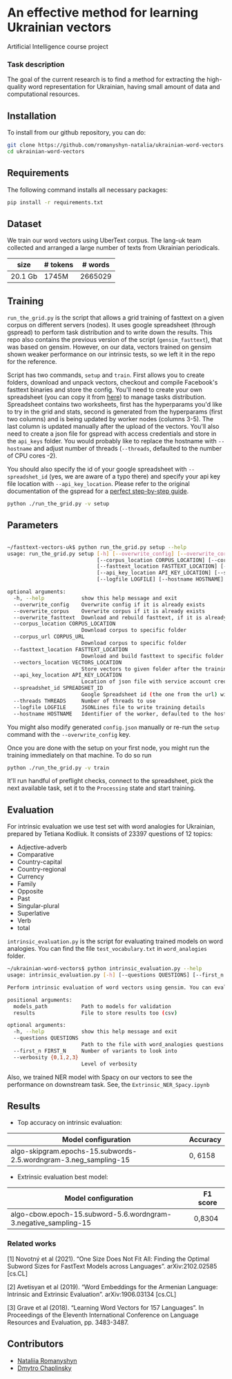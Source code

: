 # An effective method for learning Ukrainian vectors 
Artificial Intelligence course project

### Task description
The goal of the current research is to find a method for extracting the high-quality word representation for Ukrainian, having small amount of data and computational resources.

## Installation
To install from our github repository, you can do:
```bash
git clone https://github.com/romanyshyn-natalia/ukrainian-word-vectors.git
cd ukrainian-word-vectors
```

## Requirements
The following command installs all necessary packages:
```bash
pip install -r requirements.txt
```
## Dataset
We train our word vectors using UberText corpus.  The lang-uk team collected and arranged a large number of texts from Ukrainian periodicals.

size | # tokens | # words 
--- | --- | ---
20.1 Gb | 1745M | 2665029


## Training

`run_the_grid.py` is the script that allows a grid training of fasttext on a given corpus on different servers (nodes). It uses google spreadsheet (through gspread) to perform task distribution and to write down the results. This repo also contains the previous version of the script (`gensim_fasttext`), that was based on gensim. However, on our data, vectors trained on gensim shown weaker performance on our intrinsic tests, so we left it in the repo for the reference.

Script has two commands, `setup` and `train`. First allows you to create folders, download and unpack vectors, checkout and compile Facebook's fasttext binaries and store the config. You'll need to create your own spreadsheet (you can copy it from [here](https://docs.google.com/spreadsheets/d/150DjEZKCuJEcsCJWahWmhPkfHzn9pA-N3UIYYx7XM04/edit?usp=sharing)) to manage tasks distribution. Spreadsheet contains two worksheets, first has the hyperparams you'd like to try in the grid and stats, second is generated from the hyperparams (first two columns) and is being updated by worker nodes (columns 3-5). The last column is updated manually after the upload of the vectors. You'll also need to create a json file for gspread with access credentials and store in the `api_keys` folder. You would probably like to replace the hostname with `--hostname` and adjust number of threads (`--threads`, defaulted to the number of CPU cores -2).

You should also specify the id of your google spreadsheet with `--spreadshet_id` (yes, we are aware of a typo there) and specify your api key file location with `--api_key_location`. Please refer to the original documentation of the gspread for a [perfect step-by-step guide](https://docs.gspread.org/en/latest/oauth2.html#enable-api-access-for-a-project).

```bash
python ./run_the_grid.py -v setup
```

## Parameters
```bash

~/fasttext-vectors-uk$ python run_the_grid.py setup --help
usage: run_the_grid.py setup [-h] [--overwrite_config] [--overwrite_corpus] [--overwrite_fasttext]
                             [--corpus_location CORPUS_LOCATION] [--corpus_url CORPUS_URL]
                             [--fasttext_location FASTTEXT_LOCATION] [--vectors_location VECTORS_LOCATION]
                             [--api_key_location API_KEY_LOCATION] [--spreadshet_id SPREADSHET_ID] [--threads THREADS]
                             [--logfile LOGFILE] [--hostname HOSTNAME]

optional arguments:
  -h, --help            show this help message and exit
  --overwrite_config    Overwrite config if it is already exists
  --overwrite_corpus    Overwrite corpus if it is already exists
  --overwrite_fasttext  Download and rebuild fasttext, if it is already exists
  --corpus_location CORPUS_LOCATION
                        Download corpus to specific folder
  --corpus_url CORPUS_URL
                        Download corpus to specific folder
  --fasttext_location FASTTEXT_LOCATION
                        Download and build fasttext to specific folder
  --vectors_location VECTORS_LOCATION
                        Store vectors to given folder after the training
  --api_key_location API_KEY_LOCATION
                        Location of json file with service account credentials for google drive and spreadsheet
  --spreadshet_id SPREADSHET_ID
                        Google Spreadsheet id (the one from the url) with the spreadsheet of tasks and results
  --threads THREADS     Number of threads to use
  --logfile LOGFILE     JSONLines file to write training details
  --hostname HOSTNAME   Identifier of the worker, defaulted to the hostname
```
You might also modify generated `config.json` manually or re-run the `setup` command with the `--overwrite_config` key. 

Once you are done with the setup on your first node, you might run the training immediately on that machine.
To do so run 
```bash
python ./run_the_grid.py -v train
```

It'll run handful of preflight checks, connect to the spreadsheet, pick the next available task, set it to the `Processing` state and start training.

## Evaluation
For intrinsic evaluation we use test set with word analogies for Ukrainian, prepared by Tetiana Kodliuk. It consists of 23397 questions of 12 topics:
* Adjective-adverb
* Comparative
* Country-capital
* Country-regional
* Currency
* Family
* Opposite
* Past
* Singular-plural
* Superlative
* Verb
* total

`intrinsic_evaluation.py` is the script for evaluating trained models on word analogies. You can find the file
`test_vocabulary.txt` in `word_analogies` folder.
```bash
~/ukrainian-word-vectors$ python intrinsic_evaluation.py --help
usage: intrinsic_evaluation.py [-h] [--questions QUESTIONS] [--first_n FIRST_N] [--verbosity {0,1,2,3}] models_path results

Perform intrinsic evaluation of word vectors using gensim. You can evaluate more than one model

positional arguments:
  models_path           Path to models for validation
  results               File to store results too (csv)

optional arguments:
  -h, --help            show this help message and exit
  --questions QUESTIONS
                        Path to the file with word_analogies questions
  --first_n FIRST_N     Number of variants to look into
  --verbosity {0,1,2,3}
                        Level of verbosity
```

Also, we trained NER model with Spacy on our vectors to see the performance on downstream task. 
See, the `Extrinsic_NER_Spacy.ipynb`

## Results
* Top accuracy on intrinsic evaluation:

 Model configuration | Accuracy 
--- | ---
algo-skipgram.epochs-15.subwords-2.5.wordngram-3.neg_sampling-15 | 0, 6158

* Extrinsic evaluation best model:

 Model configuration | F1 score 
--- | ---
algo-cbow.epoch-15.subword-5.6.wordngram-3.negative_sampling-15 | 0,8304


### Related works
[1] Novotný et al (2021). “One Size Does Not Fit All: Finding the Optimal Subword Sizes for FastText Models across Languages”. arXiv:2102.02585 [cs.CL]

[2] Avetisyan et al (2019). “Word Embeddings for the Armenian Language: Intrinsic and Extrinsic Evaluation”. arXiv:1906.03134 [cs.CL] 

[3] Grave et al (2018). “Learning Word Vectors for 157 Languages”. In  Proceedings of the Eleventh International Conference on Language Resources and Evaluation, pp. 3483-3487. 


## Contributors
* [Nataliia Romanyshyn](https://github.com/romanyshyn-natalia?tab=repositories)
* [Dmytro Chaplinsky](https://github.com/dchaplinsky)
